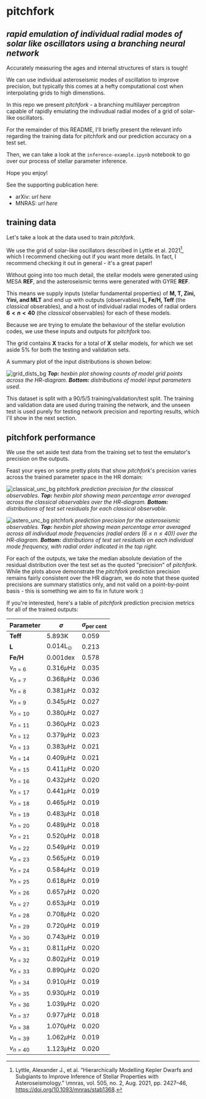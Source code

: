 # pitchfork
*rapid emulation of individual radial modes of solar like oscillators using a branching neural network*
---
Accurately measuring the ages and internal structures of stars is tough!

We can use individual asteroseismic modes of oscillation to improve precision, but typically this comes at a hefty computational cost when interpolating grids to high dimenstions.

In this repo we present *pitchfork* - a branching multilayer perceptron capable of rapidly emulating the indivudual radial modes of a grid of solar-like oscillators.

For the remainder of this README, I'll briefly present the relevant info regarding the training data for pitchfork and our prediction accuracy on a test set.

Then, we can take a look at the `inference-example.ipynb` notebook to go over our process of stellar parameter inference.

Hope you enjoy!

See the supporting publication here:
- arXiv: *url here*
- MNRAS: *url here*

## training data
Let's take a look at the data used to train *pitchfork*.

We use the grid of solar-like oscillators described in Lyttle et al. 2021[^Lyttle_2021], which I recommend checking out if you want more details. In fact, I recommend checking it out in general - it's a great paper!

[^Lyttle_2021]: Lyttle, Alexander J., et al. “Hierarchically Modelling Kepler Dwarfs and Subgiants to Improve Inference of Stellar Properties with Asteroseismology.” \mnras, vol. 505, no. 2, Aug. 2021, pp. 2427–46, https://doi.org/10.1093/mnras/stab1368.

Without going into too much detail, the stellar models were generated using MESA **REF**, and the asteroseismic terms were generated with GYRE **REF**.

This means we supply inputs (stellar fundamental properties) of **M, T, Zini, Yini, and MLT** and end up with outputs (observables) **L, Fe/H, Teff** (the *classical* obserables), and a host of individual radial modes of radial orders **$6<n<40$** (the *classical* observables) for each of these models.

Because we are trying to emulate the behaviour of the stellar evolution codes, we use these inputs and outputs for *pitchfork* too.

The grid contains **X** tracks for a total of **X** stellar models, for which we set aside 5% for both the testing and validation sets.

A summary plot of the input distributions is shown below:

![grid_dists_bg](figs/grid_dists_bg.png)
***Top:*** *hexbin plot showing counts of model grid points across the HR-diagram.* ***Bottom:*** *distributions of model input parameters used.*

This dataset is split with a 90/5/5 training/validation/test split. The training and validation data are used during training the network, and the unseen test is used purely for testing network precision and reporting results, which I'll show in the next section.

## pitchfork performance
We use the set aside test data from the training set to test the emulator's precision on the outputs.

Feast your eyes on some pretty plots that show *pitchfork*'s precision varies across the trained parameter space in the HR domain:

![classical_unc_bg](figs/classical_unc_bg.png)
pitchfork *prediction precision for the classical observables.* ***Top:*** *hexbin plot showing mean percentage error averaged across the classical observables over the HR-diagram.* ***Bottom:*** *distributions of test set residuals for each classical observable.*

![astero_unc_bg](figs/astero_unc_bg.png)
pitchfork *prediction precision for the asteroseismic observables.* ***Top:*** *hexbin plot showing mean percentage error averaged across all individual mode frequencies (radial orders $(6\leq n\leq40)$) over the HR-diagram.* ***Bottom:*** *distributions of test set residuals on each individual mode frequency, with radial order indicated in the top right.*

For each of the outputs, we take the median absolute deviation of the residual distribution over the test set as the quoted "precision" of *pitchfork*. While the plots above demonstrate the *pitchfork* prediction precision remains fairly consistent over the HR diagram, we do note that these quoted precisions are summary statistics only, and not valid on a point-by-point basis - this is something we aim to fix in future work :)

If you're interested, here's a table of *pitchfork* prediction precision metrics for all of the trained outputs:

| Parameter | $\sigma$ | $\sigma_\text{per cent}$ |
| --------- | -------- | ------------------------ |
| **Teff** | $5.893 \text{K}$ | $0.059$ |
| **L** | $0.014 \text{L}_{\odot}$ | $0.213$ |
| **Fe/H** | $0.001 \text{dex}$ | $0.578$ |
| $\nu_{n=6}$ | $0.316 \mu\text{Hz}$ | $0.035$ |
| $\nu_{n=7}$ | $0.368 \mu\text{Hz}$ | $0.036$ |
| $\nu_{n=8}$ | $0.381 \mu\text{Hz}$ | $0.032$ |
| $\nu_{n=9}$ | $0.345 \mu\text{Hz}$ | $0.027$ |
| $\nu_{n=10}$ | $0.380 \mu\text{Hz}$ | $0.027$ |
| $\nu_{n=11}$ | $0.360 \mu\text{Hz}$ | $0.023$ |
| $\nu_{n=12}$ | $0.379 \mu\text{Hz}$ | $0.023$ |
| $\nu_{n=13}$ | $0.383 \mu\text{Hz}$ | $0.021$ |
| $\nu_{n=14}$ | $0.409 \mu\text{Hz}$ | $0.021$ |
| $\nu_{n=15}$ | $0.411 \mu\text{Hz}$ | $0.020$ |
| $\nu_{n=16}$ | $0.432 \mu\text{Hz}$ | $0.020$ |
| $\nu_{n=17}$ | $0.441 \mu\text{Hz}$ | $0.019$ |
| $\nu_{n=18}$ | $0.465 \mu\text{Hz}$ | $0.019$ |
| $\nu_{n=19}$ | $0.483 \mu\text{Hz}$ | $0.018$ |
| $\nu_{n=20}$ | $0.489 \mu\text{Hz}$ | $0.018$ |
| $\nu_{n=21}$ | $0.520 \mu\text{Hz}$ | $0.018$ |
| $\nu_{n=22}$ | $0.549 \mu\text{Hz}$ | $0.019$ |
| $\nu_{n=23}$ | $0.565 \mu\text{Hz}$ | $0.019$ |
| $\nu_{n=24}$ | $0.584 \mu\text{Hz}$ | $0.019$ |
| $\nu_{n=25}$ | $0.618 \mu\text{Hz}$ | $0.019$ |
| $\nu_{n=26}$ | $0.657 \mu\text{Hz}$ | $0.020$ |
| $\nu_{n=27}$ | $0.653 \mu\text{Hz}$ | $0.019$ |
| $\nu_{n=28}$ | $0.708 \mu\text{Hz}$ | $0.020$ |
| $\nu_{n=29}$ | $0.720 \mu\text{Hz}$ | $0.019$ |
| $\nu_{n=30}$ | $0.743 \mu\text{Hz}$ | $0.019$ |
| $\nu_{n=31}$ | $0.811 \mu\text{Hz}$ | $0.020$ |
| $\nu_{n=32}$ | $0.802 \mu\text{Hz}$ | $0.019$ |
| $\nu_{n=33}$ | $0.890 \mu\text{Hz}$ | $0.020$ |
| $\nu_{n=34}$ | $0.910 \mu\text{Hz}$ | $0.019$ |
| $\nu_{n=35}$ | $0.930 \mu\text{Hz}$ | $0.019$ |
| $\nu_{n=36}$ | $1.039 \mu\text{Hz}$ | $0.020$ |
| $\nu_{n=37}$ | $0.977 \mu\text{Hz}$ | $0.018$ |
| $\nu_{n=38}$ | $1.070 \mu\text{Hz}$ | $0.020$ |
| $\nu_{n=39}$ | $1.062 \mu\text{Hz}$ | $0.019$ |
| $\nu_{n=40}$ | $1.123 \mu\text{Hz}$ | $0.020$ |

